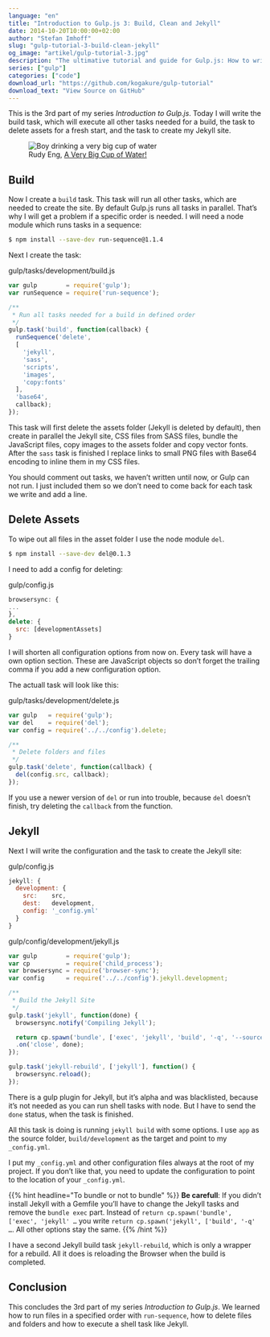 ```yaml
---
language: "en"
title: "Introduction to Gulp.js 3: Build, Clean and Jekyll"
date: 2014-10-20T10:00:00+02:00
author: "Stefan Imhoff"
slug: "gulp-tutorial-3-build-clean-jekyll"
og_image: "artikel/gulp-tutorial-3.jpg"
description: "The ultimative tutorial and guide for Gulp.js: How to write tasks for cleaning files and folders, generating the build and the website with Jekyll."
series: ["gulp"]
categories: ["code"]
download_url: "https://github.com/kogakure/gulp-tutorial"
download_text: "View Source on GitHub"
---
```


This is the 3rd part of my series *Introduction to Gulp.js*. Today I will write the build task, which will execute all other tasks needed for a build, the task to delete assets for a fresh start, and the task to create my Jekyll site.

<figure class="image-figure attribution">
  <img src="/assets/images/artikel/gulp-tutorial-3.jpg" alt="Boy drinking a very big cup of water">
  <figcaption>
    Rudy Eng, <a href="https://www.flickr.com/photos/mac-ash/3628500632" target="_blank" rel="nofollow" rel="noopener">A Very Big Cup of Water!</a>
  </figcaption>
</figure>



## Build

Now I create a `build` task. This task will run all other tasks, which are needed to create the site. By default Gulp.js runs all tasks in parallel. That’s why I will get a problem if a specific order is needed. I will need a node module which runs tasks in a sequence:

```bash
$ npm install --save-dev run-sequence@1.1.4
```

Next I create the task:

<p class="code-info">gulp/tasks/development/build.js</p>

```javascript
var gulp        = require('gulp');
var runSequence = require('run-sequence');

/**
 * Run all tasks needed for a build in defined order
 */
gulp.task('build', function(callback) {
  runSequence('delete',
  [
    'jekyll',
    'sass',
    'scripts',
    'images',
    'copy:fonts'
  ],
  'base64',
  callback);
});
```


This task will first delete the assets folder (Jekyll is deleted by default), then create in parallel the Jekyll site, CSS files from SASS files, bundle the JavaScript files, copy images to the assets folder and copy vector fonts. After the `sass` task is finished I replace links to small PNG files with Base64 encoding to inline them in my CSS files.

You should comment out tasks, we haven’t written until now, or Gulp can not run. I just included them so we don’t need to come back for each task we write and add a line.

## Delete Assets

To wipe out all files in the asset folder I use the node module `del`.

```bash
$ npm install --save-dev del@0.1.3
```

I need to add a config for deleting:

<p class="code-info">gulp/config.js</p>

```javascript
browsersync: {
...
},
delete: {
  src: [developmentAssets]
}
```


I will shorten all configuration options from now on. Every task will have a own option section. These are JavaScript objects so don’t forget the trailing comma if you add a new configuration option.

The actuall task will look like this:

<p class="code-info">gulp/tasks/development/delete.js</p>

```javascript
var gulp   = require('gulp');
var del    = require('del');
var config = require('../../config').delete;

/**
 * Delete folders and files
 */
gulp.task('delete', function(callback) {
  del(config.src, callback);
});
```


If you use a newer version of `del` or run into trouble, because `del` doesn’t finish, try deleting the `callback` from the function.

## Jekyll

Next I will write the configuration and the task to create the Jekyll site:

<p class="code-info">gulp/config.js</p>

```javascript
jekyll: {
  development: {
    src:    src,
    dest:   development,
    config: '_config.yml'
  }
}
```


<p class="code-info">gulp/config/development/jekyll.js</p>

```javascript
var gulp        = require('gulp');
var cp          = require('child_process');
var browsersync = require('browser-sync');
var config      = require('../../config').jekyll.development;

/**
 * Build the Jekyll Site
 */
gulp.task('jekyll', function(done) {
  browsersync.notify('Compiling Jekyll');

  return cp.spawn('bundle', ['exec', 'jekyll', 'build', '-q', '--source=' + config.src, '--destination=' + config.dest, '--config=' + config.config], { stdio: 'inherit' })
  .on('close', done);
});

gulp.task('jekyll-rebuild', ['jekyll'], function() {
  browsersync.reload();
});
```


There is a gulp plugin for Jekyll, but it’s alpha and was blacklisted, because it’s not needed as you can run shell tasks with node. But I have to send the `done` status, when the task is finished.

All this task is doing is running `jekyll build` with some options. I use `app` as the source folder, `build/development` as the target and point to my `_config.yml`.

I put my `_config.yml` and other configuration files always at the root of my project. If you don’t like that, you need to update the configuration to point to the location of your `_config.yml`.


{{% hint headline="To bundle or not to bundle" %}}
**Be carefull**: If you didn’t install Jekyll with a Gemfile you’ll have to change the Jekyll tasks and remove the `bundle exec` part. Instead of `return cp.spawn('bundle', ['exec', 'jekyll' …` you write `return cp.spawn('jekyll', ['build', '-q' …`. All other options stay the same.
{{% /hint %}}

I have a second Jekyll build task `jekyll-rebuild`, which is only a wrapper for a rebuild. All it does is reloading the Browser when the build is completed.

## Conclusion

This concludes the 3rd part of my series *Introduction to Gulp.js*. We learned how to run files in a specified order with `run-sequence`, how to delete files and folders and how to execute a shell task like Jekyll.
